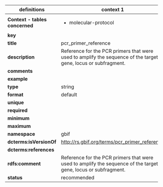 

| definitions | context 1 |
|-|-|
| **Context - tables concerned** | <ul><li>molecular-protocol</li></ul> |
| **key** |  |
| **title** | pcr_primer_reference |
| **description** | Reference for the PCR primers that were used to amplify the sequence of the targeted gene, locus or subfragment. |
| **comments** |  |
| **example** |  |
| **type** | string |
| **format** | default |
| **unique** |  |
| **required** |  |
| **minimum** |  |
| **maximum** |  |
| **namespace** | gbif |
| **dcterms:isVersionOf** | http://rs.gbif.org/terms/pcr_primer_reference |
| **dcterms:references** |  |
| **rdfs:comment** | Reference for the PCR primers that were used to amplify the sequence of the targeted gene, locus or subfragment. |
| **status** | recommended |
